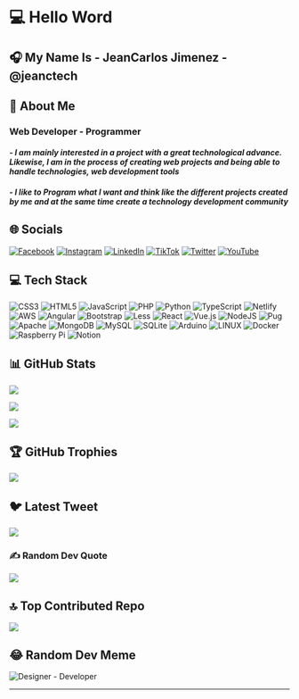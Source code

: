 # 💻 **Hello Word**

## 🎧 My Name Is - **JeanCarlos Jimenez** - @jeanctech

## 💫 **About Me**

### **Web Developer - Programmer**

#### *- I am mainly interested in a project with a great technological advance. Likewise, I am in the process of creating web projects and being able to handle technologies, web development tools*

#### *- I like to Program what I want and think like the different projects created by me and at the same time create a technology development community*

## 🌐 **Socials**

[![Facebook](https://img.shields.io/badge/Facebook-%231877F2.svg?logo=Facebook&logoColor=white)](https://facebook.com/@jeanctech) [![Instagram](https://img.shields.io/badge/Instagram-%23E4405F.svg?logo=Instagram&logoColor=white)](https://instagram.com/@jeanctech) [![LinkedIn](https://img.shields.io/badge/LinkedIn-%230077B5.svg?logo=linkedin&logoColor=white)](https://linkedin.com/in/@jeanctech) [![TikTok](https://img.shields.io/badge/TikTok-%23000000.svg?logo=TikTok&logoColor=white)](https://tiktok.com/@@jeanctech) [![Twitter](https://img.shields.io/badge/Twitter-%231DA1F2.svg?logo=Twitter&logoColor=white)](https://twitter.com/@jeanctech) [![YouTube](https://img.shields.io/badge/YouTube-%23FF0000.svg?logo=YouTube&logoColor=white)](https://youtube.com/@@jeanctech)

## 💻 **Tech Stack**

![CSS3](https://img.shields.io/badge/css3-%231572B6.svg?style=for-the-badge&logo=css3&logoColor=white) ![HTML5](https://img.shields.io/badge/html5-%23E34F26.svg?style=for-the-badge&logo=html5&logoColor=white) ![JavaScript](https://img.shields.io/badge/javascript-%23323330.svg?style=for-the-badge&logo=javascript&logoColor=%23F7DF1E) ![PHP](https://img.shields.io/badge/php-%23777BB4.svg?style=for-the-badge&logo=php&logoColor=white) ![Python](https://img.shields.io/badge/python-3670A0?style=for-the-badge&logo=python&logoColor=ffdd54) ![TypeScript](https://img.shields.io/badge/typescript-%23007ACC.svg?style=for-the-badge&logo=typescript&logoColor=white) ![Netlify](https://img.shields.io/badge/netlify-%23000000.svg?style=for-the-badge&logo=netlify&logoColor=#00C7B7) ![AWS](https://img.shields.io/badge/AWS-%23FF9900.svg?style=for-the-badge&logo=amazon-aws&logoColor=white) ![Angular](https://img.shields.io/badge/angular-%23DD0031.svg?style=for-the-badge&logo=angular&logoColor=white) ![Bootstrap](https://img.shields.io/badge/bootstrap-%23563D7C.svg?style=for-the-badge&logo=bootstrap&logoColor=white) ![Less](https://img.shields.io/badge/less-2B4C80?style=for-the-badge&logo=less&logoColor=white) ![React](https://img.shields.io/badge/react-%2320232a.svg?style=for-the-badge&logo=react&logoColor=%2361DAFB) ![Vue.js](https://img.shields.io/badge/vuejs-%2335495e.svg?style=for-the-badge&logo=vuedotjs&logoColor=%234FC08D) ![NodeJS](https://img.shields.io/badge/node.js-6DA55F?style=for-the-badge&logo=node.js&logoColor=white) ![Pug](https://img.shields.io/badge/Pug-FFF?style=for-the-badge&logo=pug&logoColor=A86454) ![Apache](https://img.shields.io/badge/apache-%23D42029.svg?style=for-the-badge&logo=apache&logoColor=white) ![MongoDB](https://img.shields.io/badge/MongoDB-%234ea94b.svg?style=for-the-badge&logo=mongodb&logoColor=white) ![MySQL](https://img.shields.io/badge/mysql-%2300f.svg?style=for-the-badge&logo=mysql&logoColor=white) ![SQLite](https://img.shields.io/badge/sqlite-%2307405e.svg?style=for-the-badge&logo=sqlite&logoColor=white) ![Arduino](https://img.shields.io/badge/-Arduino-00979D?style=for-the-badge&logo=Arduino&logoColor=white) ![LINUX](https://img.shields.io/badge/Linux-FCC624?style=for-the-badge&logo=linux&logoColor=black) ![Docker](https://img.shields.io/badge/docker-%230db7ed.svg?style=for-the-badge&logo=docker&logoColor=white) ![Raspberry Pi](https://img.shields.io/badge/-RaspberryPi-C51A4A?style=for-the-badge&logo=Raspberry-Pi) ![Notion](https://img.shields.io/badge/Notion-%23000000.svg?style=for-the-badge&logo=notion&logoColor=white)

## 📊 **GitHub Stats**

![](https://github-readme-stats.vercel.app/api?username=jeanctech&theme=dark&hide_border=false&include_all_commits=true&count_private=true)

![](https://github-readme-streak-stats.herokuapp.com/?user=jeanctech&theme=dark&hide_border=false)

![](https://github-readme-stats.vercel.app/api/top-langs/?username=jeanctech&theme=dark&hide_border=false&include_all_commits=true&count_private=true&layout=compact)

## 🏆 **GitHub Trophies**

![](https://github-profile-trophy.vercel.app/?username=jeanctech&theme=radical&no-frame=false&no-bg=true&margin-w=4)

## 🐦 **Latest Tweet**

[![](https://gtce.itsvg.in/api?username=@jeanctech)](https://github.com/VishwaGauravIn/github-twitter-card-embed)

### ✍️ **Random Dev Quote**

![](https://quotes-github-readme.vercel.app/api?type=horizontal&theme=radical)

## 🔝 **Top Contributed Repo**

![](https://github-contributor-stats.vercel.app/api?username=jeanctech&limit=5&theme=dark&combine_all_yearly_contributions=true)

## 😂 **Random Dev Meme**

![Designer - Developer](https://s3.amazonaws.com/www-inside-design/uploads/2019/02/designdevunicorn.jpg)

---
